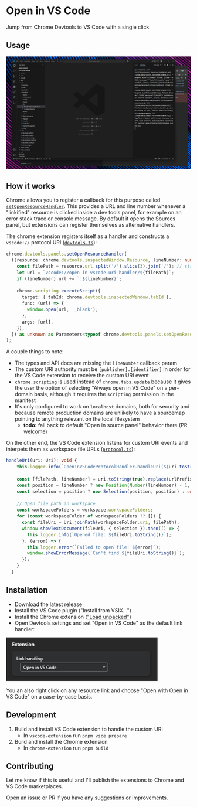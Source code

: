 # Open in VS Code

Jump from Chrome Devtools to VS Code with a single click.

## Usage

[![GIF](./open-in-vscode.gif)](./open-in-vscode.gif)

## How it works

Chrome allows you to register a callback for this purpose called [`setOpenResourceHandler`](https://developer.chrome.com/docs/extensions/reference/api/devtools/panels#method-setOpenResourceHandler). This provides a URL and line number whenever a "linkified" resource is clicked inside a dev tools panel, for example on an error stack trace or console message. By default it opens the Sources panel, but extensions can register themselves as alternative handlers.

The chrome extension registers itself as a handler and constructs a `vscode://` protocol URI ([`devtools.ts`](./chrome-extension/src/devtools.ts)):

```ts
chrome.devtools.panels.setOpenResourceHandler(
  ((resource: chrome.devtools.inspectedWindow.Resource, lineNumber: number) => {
    const filePath = resource.url.split('/').slice(3).join('/'); // strip https://localhost:123/
    let url = `vscode://open-in-vscode.uri-handler/${filePath}`;
    if (lineNumber) url += `:${lineNumber}`;

    chrome.scripting.executeScript({
      target: { tabId: chrome.devtools.inspectedWindow.tabId },
      func: (url) => {
        window.open(url, '_blank');
      },
      args: [url],
    });
  }) as unknown as Parameters<typeof chrome.devtools.panels.setOpenResourceHandler>[0],
);
```

A couple things to note:

- The types and API docs are missing the `lineNumber` callback param
- The custom URI authority must be `[publisher].[identifier]` in order for the VS Code extension to receive the custom URI event
- `chrome.scripting` is used instead of `chrome.tabs.update` because it gives the user the option of selecting "Always open in VS Code" on a per-domain basis, although it requires the `scripting` permission in the manifest
- It's only configured to work on `localhost` domains, both for security and because remote production domains are unlikely to have a sourcemap pointing to anything relevant on the local filesystem
  - **todo:** fall back to default "Open in source panel" behavior there (PR welcome)

On the other end, the VS Code extension listens for custom URI events and interpets them as workspace file URLs ([`protocol.ts`](./vscode-extension/src/protocol.ts)):

```ts
handleUri(uri: Uri): void {
    this.logger.info(`OpenInVSCodeProtocolHandler.handleUri(${uri.toString(true)})`);

    const [filePath, lineNumber] = uri.toString(true).replace(urlPrefix, '').split(':');
    const position = lineNumber ? new Position(Number(lineNumber) - 1, 0) : undefined;
    const selection = position ? new Selection(position, position) : undefined;

    // Open file path in workspace
    const workspaceFolders = workspace.workspaceFolders;
    for (const workspaceFolder of workspaceFolders ?? []) {
      const fileUri = Uri.joinPath(workspaceFolder.uri, filePath);
      window.showTextDocument(fileUri, { selection }).then(() => {
        this.logger.info(`Opened file: ${fileUri.toString()}`);
      }, (error) => {
        this.logger.error(`Failed to open file: ${error}`);
        window.showErrorMessage(`Can't find ${fileUri.toString()}`);
      });
    }
  }
```

## Installation

- Download the latest release
- Install the VS Code plugin ("Install from VSIX…")
- Install the Chrome extension (["Load unpacked"](https://developer.chrome.com/docs/extensions/mv3/getstarted/development-basics/#load-unpacked))
- Open Devtools settings and set "Open in VS Code" as the default link handler:

![Devtools link handling](link-handling.png)

You an also right click on any resource link and choose "Open with Open in VS Code" on a case-by-case basis.

## Development

1. Build and install VS Code extension to handle the custom URI
    - In `vscode-extension` run `pnpm vsce prepare`
2. Build and install the Chrome extension
    - In `chrome-extension` run `pnpm build`

## Contributing

Let me know if this is useful and I'll publish the extensions to Chrome and
VS Code marketplaces.

Open an issue or PR if you have any suggestions or improvements.
